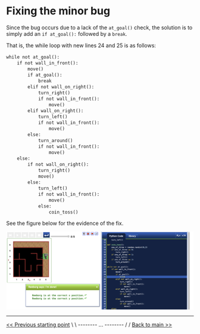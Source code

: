 # Fixing the minor bug

Since the bug occurs due to a lack of the `at_goal()` check, the solution is to simply add an `if at_goal():` followed by a `break`.

That is, the while loop with new lines 24 and 25 is as follows:

```
while not at_goal():
    if not wall_in_front():
        move()
        if at_goal():
            break
        elif not wall_on_right():
            turn_right()
            if not wall_in_front():
                move()
        elif wall_on_right():
            turn_left()
            if not wall_in_front():
                move()
        else:
            turn_around()
            if not wall_in_front():
                move()
    else:
        if not wall_on_right():
            turn_right()
            move()
        else:
            turn_left()
            if not wall_in_front():
                move()
            else:
                coin_toss()
```

See the figure below for the evidence of the fix.

![Figure: Fix evidence](../img/start-at-5-4/fix-evidence-minor-bug.png)

---

[<< Previous starting point](minor-bug-1-report.md) \ \ -------- ... -------- / / [Back to main >>](../README.md)
